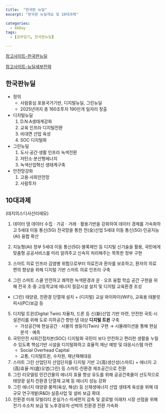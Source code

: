 ```yaml
---
title:  "한국판 뉴딜"
excerpt: "한국판 뉴딜개요 및 10대과제"

categories:
  - 66Day
tags:
  - [공부일기, 한국판뉴딜]

---
```


[참고사이트-한국판뉴딜](http://www.moef.go.kr/mp/nd/newDeal.do)   

[참고사이트-뉴딜세부전략](https://www.gov.kr/portal/ntnadmNews/2208307)

## 한국판뉴딜
- 정의
	- 사람중심 포용국가기반, 디지털뉴딜, 그린뉴딜
	- 2025년까지 총 160조투자 190만개 일자리 창출
- 디지털뉴딜
	1. D.N.A생태계강화
	2. 교육 인프라 디지털전환
	3. 비대면 산업 육성
	4. SOC 디지털화
- 그린뉴딜
	1. 도시·공간·생활 인프라 녹색전환
	2. 저탄소·분산형에너지
	3. 녹색산업혁신 생태계구축
- 안전망강화
	1. 고용·사회안전망
	2. 사람투자
	
## 10대과제
(데지의스디사산리에모)
1. 데이터 댐
데이터 수집ㆍ가공ㆍ거래ㆍ활용기반을 강화하여 데이터 경제를 가속화하고 5세대 이동 통신(5G) 전국망을 통한 전(全)산업 5세대 이동 통신(5G)·인공지능(AI) 융합 확산


2. 지능형(AI) 정부
5세대 이동 통신(5G)·블록체인 등 디지털 신기술을 활용, 국민에게 맞춤형 공공서비스를 미리 알려주고 신속히 처리해주는 똑똑한 정부 구현
3. 스마트 의료 인프라
감염병 위험으로부터 의료진과 환자를 보호하고, 환자의 의료 편의 향상을 위해 디지털 기반 스마트 의료 인프라 구축
4. 그린 스마트 스쿨
  안전하고 쾌적한 녹색환경과 온ㆍ오프 융합 학습 공간 구현을 위해 전국 초·중·고등학교에 에너지 절감시설 설치 및 디지털 교육환경 조성
  - (그린) 태양광, 친환경 단열재 설치 + (디지털) 교실 와이파이(WiFi), 교육용 태블릿 피시(PC)보급 등
5. 디지털 트윈(Digital Twin)
     자율차, 드론 등 신(新)산업 기반 마련, 안전한 국토·시설관리를 위해 도로·지하공간·항만·댐 대상 **디지털 트윈** 구축
     - 가상공간에 현실공간ㆍ사물의 쌍둥이(Twin) 구현 → 시뮬레이션을 통해 현실 분석ㆍ예측
6. 국민안전 사회간접자본(SOC) 디지털화
     국민이 보다 안전하고 편리한 생활을 누릴 수 있도록 핵심기반 시설을 디지털화하고 효율적 재난 예방 및 대응시스템 마련
     - Social Overhead Capital
     - 교통, 디지털트윈, 수자원, 재난재해대응
7. 스마트 그린 산업단지
     산업단지를 디지털 기반 고(高)생산성(스마트) + 에너지 고(高)효율·저(底)오염(그린) 등 스마트·친환경 제조공간으로 전환
8. 그린 리모델링
     민간건물의 에너지 효율 향상 유도를 위해 공공건축물이 선도적으로 태양광 설치·친환경 단열재 교체 등 에너지 성능 강화
9. 그린 에너지
     태양광·풍력(육상, 해상) 등 신재생에너지 산업 생태계 육성을 위해 대규모 연구개발(R&D)·실증사업 및 설비 보급 확대
10. 친환경 미래 모빌리티
     온실가스·미세먼지 감축 및 글로벌 미래차 시장 선점을 위해 전기·수소차 보급 및 노후경유차·선박의 친환경 전환 가속화